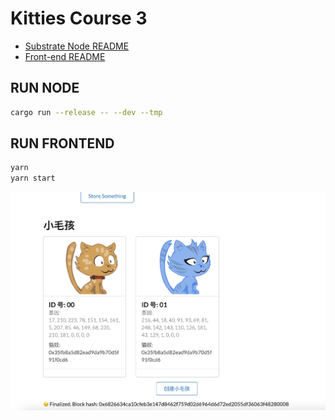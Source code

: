 # Kitties Course 3

* [Substrate Node README](node/README.md)
* [Front-end README](frontend/README.md)

## RUN NODE
```bash
cargo run --release -- --dev --tmp
```

## RUN FRONTEND
```bash
yarn
yarn start
```

![image](images/1641811415715.jpg)
